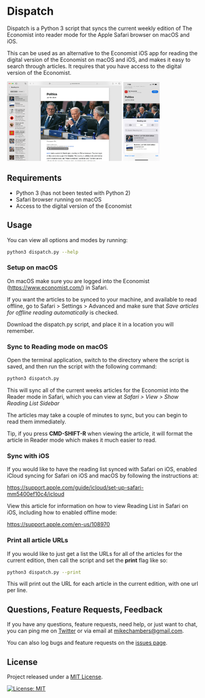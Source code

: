 # Dispatch

Dispatch is a Python 3 script that syncs the current weekly edition of The Economist into reader mode for the Apple Safari browser on macOS and iOS.

This can be used as an alternative to the Economist iOS app for reading the digital version of the Economist on macOS and iOS, and makes it easy to search through articles. It requires that you have access to the digital version of the Economist.

<img src="images/mac-reader-view.png" width="300"> <img src="images/ios-reader-view.png" width="95">

## Requirements

* Python 3 (has not been tested with Python 2)
* Safari browser running on macOS
* Access to the digital version of the Economist

## Usage

You can view all options and modes by running:

```bash
python3 dispatch.py --help
```

### Setup on macOS

On macOS make sure you are logged into the Economist (https://www.economist.com/) in Safari.

If you want the articles to be synced to your machine, and available to read offline, go to Safari > Settings > Advanced and make sure that *Save articles for offline reading automatically* is checked.

Download the dispatch.py script, and place it in a location you will remember.

### Sync to Reading mode on macOS

Open the terminal application, switch to the directory where the script is saved, and then run the script with the following command:

```bash
python3 dispatch.py
```

This will sync all of the current weeks articles for the Economist into the Reader mode in Safari, which you can view at *Safari > View > Show Reading List Sidebar*

The articles may take a couple of minutes to sync, but you can begin to read them immediately.

Tip, if you press **CMD-SHIFT-R** when viewing the article, it will format the article in Reader mode which makes it much easier to read.

### Sync with iOS

If you would like to have the reading list synced with Safari on iOS, enabled iCloud syncing for Safari on iOS and macOS by following the instructions at:

https://support.apple.com/guide/icloud/set-up-safari-mm5400ef10c4/icloud

View this article for information on how to view Reading List in Safari on iOS, including how to enabled offline mode:

https://support.apple.com/en-us/108970

### Print all article URLs

If you would like to just get a list the URLs for all of the articles for the current edition, then call the script and set the **print** flag like so:

```bash
python3 dispatch.py --print
```

This will print out the URL for each article in the current edition, with one url per line.

## Questions, Feature Requests, Feedback

If you have any questions, feature requests, need help, or just want to chat, you can ping me on [Twitter](https://twitter.com/mesh) or via email at [mikechambers@gmail.com](mailto:mikechambers@gmail.com).

You can also log bugs and feature requests on the [issues page](https://github.com/mikechambers/dispatch/issues).

## License

Project released under a [MIT License](LICENSE.md).

[![License: MIT](https://img.shields.io/badge/License-MIT-orange.svg)](LICENSE.md)

